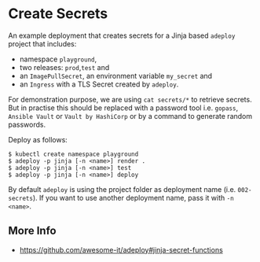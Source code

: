 # Create Secrets

An example deployment that creates secrets for a Jinja based `adeploy` project that includes:

* namespace `playground`,
* two releases: `prod`,`test` and
* an `ImagePullSecret`, an environment variable `my_secret` and
* an `Ingress` with a TLS Secret created by `adeploy`.

For demonstration purpose, we are using `cat secrets/*` to retrieve secrets. But in practise this should be replaced 
with a password tool i.e. `gopass`, `Ansible Vault` or `Vault by HashiCorp` or by a command to generate random 
passwords.

Deploy as follows:

```
$ kubectl create namespace playground
$ adeploy -p jinja [-n <name>] render .
$ adeploy -p jinja [-n <name>] test
$ adeploy -p jinja [-n <name>] deploy
```

By default `adeploy` is using the project folder as deployment name (i.e. `002-secrets`). 
If you want to use another deployment name, pass it with `-n <name>`.

## More Info

* https://github.com/awesome-it/adeploy#jinja-secret-functions